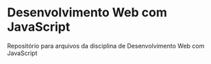 # Desenvolvimento Web com JavaScript

Repositório para arquivos da disciplina de Desenvolvimento Web com JavaScript
